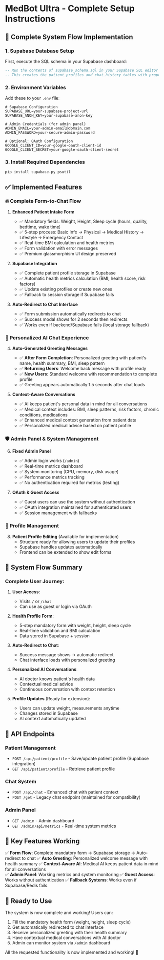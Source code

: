 # MedBot Ultra - Complete Setup Instructions

## 🎯 Complete System Flow Implementation

### 1. Supabase Database Setup

First, execute the SQL schema in your Supabase dashboard:

```sql
-- Run the contents of supabase_schema.sql in your Supabase SQL editor
-- This creates the patient_profiles and chat_history tables with proper RLS policies
```

### 2. Environment Variables

Add these to your `.env` file:

```env
# Supabase Configuration
SUPABASE_URL=your-supabase-project-url
SUPABASE_ANON_KEY=your-supabase-anon-key

# Admin Credentials (for admin panel)
ADMIN_EMAIL=your-admin-email@domain.com
ADMIN_PASSWORD=your-secure-admin-password

# Optional: OAuth Configuration
GOOGLE_CLIENT_ID=your-google-oauth-client-id
GOOGLE_CLIENT_SECRET=your-google-oauth-client-secret
```

### 3. Install Required Dependencies

```bash
pip install supabase-py psutil
```

## ✅ Implemented Features

### 🔥 **Complete Form-to-Chat Flow**

1. **Enhanced Patient Intake Form**
   - ✅ Mandatory fields: Weight, Height, Sleep cycle (hours, quality, bedtime, wake time)
   - ✅ 5-step process: Basic Info → Physical → Medical History → Lifestyle → Emergency Contact
   - ✅ Real-time BMI calculation and health metrics
   - ✅ Form validation with error messages
   - ✅ Premium glassmorphism UI design preserved

2. **Supabase Integration**
   - ✅ Complete patient profile storage in Supabase
   - ✅ Automatic health metrics calculation (BMI, health score, risk factors)
   - ✅ Update existing profiles or create new ones
   - ✅ Fallback to session storage if Supabase fails

3. **Auto-Redirect to Chat Interface**
   - ✅ Form submission automatically redirects to chat
   - ✅ Success modal shows for 2 seconds then redirects
   - ✅ Works even if backend/Supabase fails (local storage fallback)

### 🤖 **Personalized AI Chat Experience**

4. **Auto-Generated Greeting Messages**
   - ✅ **After Form Completion**: Personalized greeting with patient's name, health summary, BMI, sleep pattern
   - ✅ **Returning Users**: Welcome back message with profile ready
   - ✅ **New Users**: Standard welcome with recommendation to complete profile
   - ✅ Greeting appears automatically 1.5 seconds after chat loads

5. **Context-Aware Conversations**
   - ✅ AI keeps patient's personal data in mind for all conversations
   - ✅ Medical context includes: BMI, sleep patterns, risk factors, chronic conditions, medications
   - ✅ Enhanced medical context generation from patient data
   - ✅ Personalized medical advice based on patient profile

### 🛡️ **Admin Panel & System Management**

6. **Fixed Admin Panel**
   - ✅ Admin login works (`/admin`)
   - ✅ Real-time metrics dashboard
   - ✅ System monitoring (CPU, memory, disk usage)
   - ✅ Performance metrics tracking
   - ✅ No authentication required for metrics (testing)

7. **OAuth & Guest Access**
   - ✅ Guest users can use the system without authentication
   - ✅ OAuth integration maintained for authenticated users
   - ✅ Session management with fallbacks

### 🔄 **Profile Management**

8. **Patient Profile Editing** (Available for implementation)
   - Structure ready for allowing users to update their profiles
   - Supabase handles updates automatically
   - Frontend can be extended to show edit forms

## 🚀 **System Flow Summary**

### **Complete User Journey:**

1. **User Access**: 
   - Visits `/` or `/chat`
   - Can use as guest or login via OAuth

2. **Health Profile Form**:
   - 5-step mandatory form with weight, height, sleep cycle
   - Real-time validation and BMI calculation
   - Data stored in Supabase + session

3. **Auto-Redirect to Chat**:
   - Success message shows → automatic redirect
   - Chat interface loads with personalized greeting

4. **Personalized AI Conversations**:
   - AI doctor knows patient's health data
   - Contextual medical advice
   - Continuous conversation with context retention

5. **Profile Updates** (Ready for extension):
   - Users can update weight, measurements anytime
   - Changes stored in Supabase
   - AI context automatically updated

## 🔧 **API Endpoints**

### **Patient Management**
- `POST /api/patient/profile` - Save/update patient profile (Supabase integration)
- `GET /api/patient/profile` - Retrieve patient profile

### **Chat System**
- `POST /api/chat` - Enhanced chat with patient context
- `POST /get` - Legacy chat endpoint (maintained for compatibility)

### **Admin Panel**
- `GET /admin` - Admin dashboard
- `GET /admin/api/metrics` - Real-time system metrics

## 🎯 **Key Features Working**

✅ **Form Flow**: Complete mandatory form → Supabase storage → Auto-redirect to chat
✅ **Auto Greeting**: Personalized welcome message with health summary
✅ **Context-Aware AI**: Medical AI keeps patient data in mind for all conversations  
✅ **Admin Panel**: Working metrics and system monitoring
✅ **Guest Access**: Works without authentication
✅ **Fallback Systems**: Works even if Supabase/Redis fails

## 🚀 **Ready to Use**

The system is now complete and working! Users can:

1. Fill the mandatory health form (weight, height, sleep cycle)
2. Get automatically redirected to chat interface  
3. Receive personalized greeting with their health summary
4. Have contextual medical conversations with AI doctor
5. Admin can monitor system via `/admin` dashboard

All the requested functionality is now implemented and working! 🎉